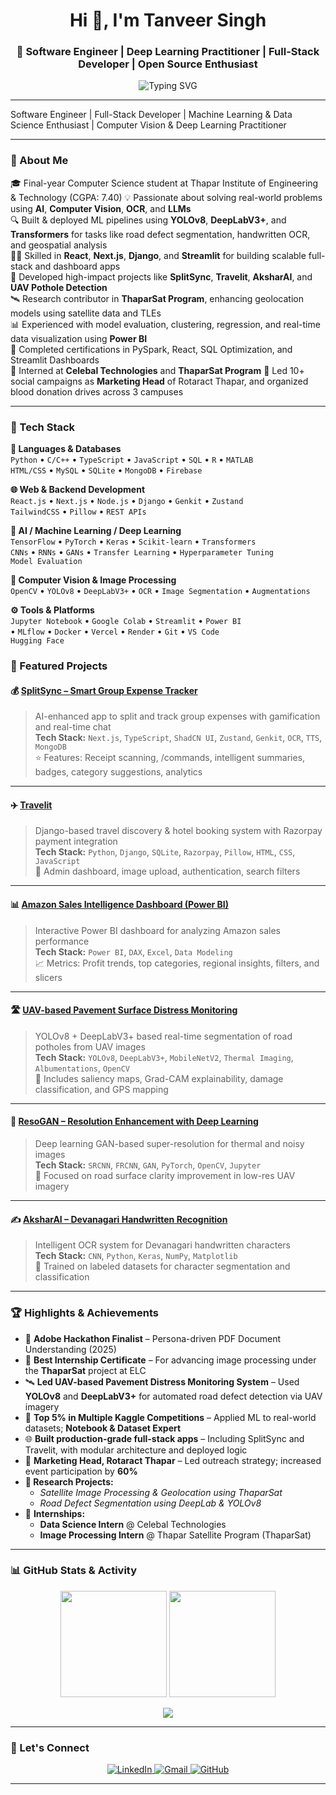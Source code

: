 <!-- Hero Banner -->
<h1 align="center">Hi 👋, I'm Tanveer Singh</h1>
<h3 align="center">🚀 Software Engineer | Deep Learning Practitioner | Full-Stack Developer | Open Source Enthusiast</h3>

<p align="center">
  <img src="https://readme-typing-svg.demolab.com?font=Fira+Code&weight=600&size=22&duration=3500&pause=1200&color=00F7FF&center=true&vCenter=true&width=800&height=50&lines=%F0%9F%9A%80+Engineer+Transforming+Ideas+into+AI-powered+Solutions;%F0%9F%8C%90+Full-Stack+Developer+-+React.js%2C+Next.js%2C+Django;%F0%9F%A7%A0+Deep+Learning+%26+Computer+Vision+for+Real-world+Impact;%F0%9F%92%A1+Build+ML+Intelligent+Systems+with+OCR%2C+LLMs%2C+Segmentation;%F0%9F%9B%B0%EF%B8%8F+Satellite+Image+Processing+-+ThaparSat+Program" alt="Typing SVG" />
</p>

---

Software Engineer | Full-Stack Developer | Machine Learning & Data Science Enthusiast | Computer Vision & Deep Learning Practitioner

---

### 🌟 About Me

🎓 Final-year Computer Science student at Thapar Institute of Engineering & Technology (CGPA: 7.40) 
💡 Passionate about solving real-world problems using **AI**, **Computer Vision**, **OCR**, and **LLMs**  
🔍 Built & deployed ML pipelines using **YOLOv8**, **DeepLabV3+**, and **Transformers** for tasks like road defect segmentation, handwritten OCR, and geospatial analysis  
🧑‍💻 Skilled in **React**, **Next.js**, **Django**, and **Streamlit** for building scalable full-stack and dashboard apps  
🚀 Developed high-impact projects like **SplitSync**, **Travelit**, **AksharAI**, and **UAV Pothole Detection**  
🛰️ Research contributor in **ThaparSat Program**, enhancing geolocation models using satellite data and TLEs  
📊 Experienced with model evaluation, clustering, regression, and real-time data visualization using **Power BI**  
🎯 Completed certifications in PySpark, React, SQL Optimization, and Streamlit Dashboards  
💼 Interned at **Celebal Technologies** and **ThaparSat Program**
📢 Led 10+ social campaigns as **Marketing Head** of Rotaract Thapar, and organized blood donation drives across 3 campuses

---

### 🔧 Tech Stack

**📝 Languages & Databases**  
`Python` • `C/C++` • `TypeScript` • `JavaScript` • `SQL` • `R` • `MATLAB`  
`HTML/CSS` • `MySQL` • `SQLite` • `MongoDB` • `Firebase`

**🌐 Web & Backend Development**  
`React.js` • `Next.js` • `Node.js` • `Django` • `Genkit` • `Zustand`  
`TailwindCSS` • `Pillow` • `REST APIs`

**🤖 AI / Machine Learning / Deep Learning**  
`TensorFlow` • `PyTorch` • `Keras` • `Scikit-learn` • `Transformers`  
`CNNs` • `RNNs` • `GANs` • `Transfer Learning` • `Hyperparameter Tuning`  
`Model Evaluation`

**🧠 Computer Vision & Image Processing**  
`OpenCV` • `YOLOv8` • `DeepLabV3+` • `OCR` • `Image Segmentation` • `Augmentations`

**⚙️ Tools & Platforms**  
`Jupyter Notebook` • `Google Colab` • `Streamlit` • `Power BI`  
• `MLflow` • `Docker` • `Vercel` • `Render` • `Git` • `VS Code`  
`Hugging Face`

### 📌 Featured Projects

#### 💰 [SplitSync – Smart Group Expense Tracker](https://github.com/tanveerbedi/SplitSync-Smart-Group-Expense-Tracker)
> AI-enhanced app to split and track group expenses with gamification and real-time chat  
**Tech Stack:** `Next.js`, `TypeScript`, `ShadCN UI`, `Zustand`, `Genkit`, `OCR`, `TTS`, `MongoDB`  
⭐ Features: Receipt scanning, /commands, intelligent summaries, badges, category suggestions, analytics

---

#### ✈️ [Travelit](https://github.com/tanveerbedi/Travelit-website)
> Django-based travel discovery & hotel booking system with Razorpay payment integration  
**Tech Stack:** `Python`, `Django`, `SQLite`, `Razorpay`, `Pillow`, `HTML`, `CSS`, `JavaScript`  
🧳 Admin dashboard, image upload, authentication, search filters

---

#### 📊 [Amazon Sales Intelligence Dashboard (Power BI)](https://github.com/tanveerbedi/Amazon-Sales-Intelligence-Dashboard-using-Power-BI)
> Interactive Power BI dashboard for analyzing Amazon sales performance  
**Tech Stack:** `Power BI`, `DAX`, `Excel`, `Data Modeling`  
📈 Metrics: Profit trends, top categories, regional insights, filters, and slicers

---

#### 🛣️ [UAV-based Pavement Surface Distress Monitoring](https://github.com/tanveerbedi/UAV-Based-Pavement-surface-distress-monitoring-system)
> YOLOv8 + DeepLabV3+ based real-time segmentation of road potholes from UAV images  
**Tech Stack:** `YOLOv8`, `DeepLabV3+`, `MobileNetV2`, `Thermal Imaging`, `Albumentations`, `OpenCV`  
📍 Includes saliency maps, Grad-CAM explainability, damage classification, and GPS mapping

---

#### 🧠 [ResoGAN – Resolution Enhancement with Deep Learning](https://github.com/tanveerbedi/ResoGAN-Resolution-Enhancement-with-Deep-Learning)
> Deep learning GAN-based super-resolution for thermal and noisy images  
**Tech Stack:** `SRCNN`, `FRCNN`, `GAN`, `PyTorch`, `OpenCV`, `Jupyter`  
🎯 Focused on road surface clarity improvement in low-res UAV imagery

---

#### ✍️ [AksharAI – Devanagari Handwritten Recognition](https://github.com/tanveerbedi/AksharAI-Devanagari-Handwritten-Recognition)
> Intelligent OCR system for Devanagari handwritten characters  
**Tech Stack:** `CNN`, `Python`, `Keras`, `NumPy`, `Matplotlib`  
📝 Trained on labeled datasets for character segmentation and classification

---

### 🏆 Highlights & Achievements

- 🥇 **Adobe Hackathon Finalist** – Persona-driven PDF Document Understanding (2025)
- 🏅 **Best Internship Certificate** – For advancing image processing under the **ThaparSat** project at ELC
- 🛰️ **Led UAV-based Pavement Distress Monitoring System** – Used **YOLOv8** and **DeepLabV3+** for automated road defect detection via UAV imagery
- 🥈 **Top 5% in Multiple Kaggle Competitions** – Applied ML to real-world datasets; **Notebook & Dataset Expert**
- 🌐 **Built production-grade full-stack apps** – Including SplitSync and Travelit, with modular architecture and deployed logic
- 📢 **Marketing Head, Rotaract Thapar** – Led outreach strategy; increased event participation by **60%**
- **📘 Research Projects:**  
  - *Satellite Image Processing & Geolocation using ThaparSat*   
  - *Road Defect Segmentation using DeepLab & YOLOv8*
- 💼 **Internships:**  
  - **Data Science Intern** @ Celebal Technologies
  - **Image Processing Intern** @ Thapar Satellite Program (ThaparSat)

---

### 📊 GitHub Stats & Activity

<p align="center">
  <img src="https://github-readme-stats.vercel.app/api?username=tanveerbedi&show_icons=true&theme=tokyonight&hide_border=true&count_private=true" height="170"/>
  <img src="https://github-readme-stats.vercel.app/api/top-langs/?username=tanveerbedi&layout=compact&theme=tokyonight&hide_border=true" height="170"/>
</p>

<p align="center">
  <img src="https://github-readme-activity-graph.vercel.app/graph?username=tanveerbedi&theme=tokyo-night&area=true" />
</p>

---

### 🤝 Let's Connect

<p align="center">
  <a href="https://www.linkedin.com/in/tanveer-singh-bedi-a8b811177/">
    <img src="https://img.shields.io/badge/LinkedIn-%230077B5.svg?style=for-the-badge&logo=linkedin&logoColor=white" alt="LinkedIn"/>
  </a>
  <a href="mailto:tsbedi2604@gmail.com">
    <img src="https://img.shields.io/badge/Gmail-D14836?style=for-the-badge&logo=gmail&logoColor=white" alt="Gmail"/>
  </a>
  <a href="https://github.com/tanveerbedi">
    <img src="https://img.shields.io/badge/GitHub-000?style=for-the-badge&logo=github&logoColor=white" alt="GitHub"/>
  </a>
</p>

---
